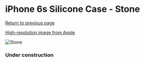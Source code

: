 # iPhone 6s Silicone Case - Stone

[Return to previous page](/iphone_6)

[High-resolution image from Apple](https://store.storeimages.cdn-apple.com/8756/as-images.apple.com/is/MKY42?wid=4500&hei=4500&fmt=png)

<div style="width: 384px"><img src="/everysource/MKY42.png" alt="Stone"></div>

### Under construction
